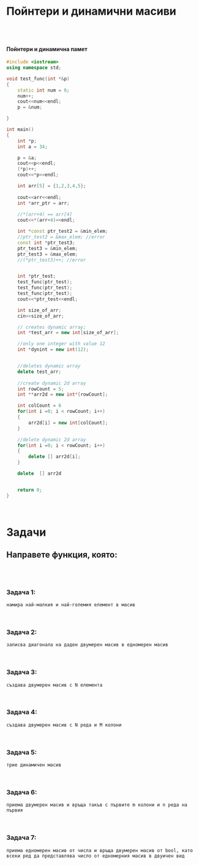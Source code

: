 # **Пойнтери и динамични масиви**
<br />
<br />



#### **Пойнтери и динамична памет**
```cpp
#include <iostream>
using namespace std;

void test_func(int *&p)
{
    static int num = 6;
    num++;
    cout<<num<<endl;
    p = &num;

}

int main()
{
    int *p;
    int a = 34;

    p = &a;
    cout<<p<<endl;
    (*p)++;
    cout<<*p<<endl;

    int arr[5] = {1,2,3,4,5};
    
    cout<<arr<<endl;
    int *arr_ptr = arr;
    
    //*(arr+4) == arr[4]
    cout<<*(arr+4)<<endl;

    int *const ptr_test2 = &min_elem;
    //ptr_test2 = &max_elem; //error
    const int *ptr_test3;
    ptr_test3 = &min_elem;
    ptr_test3 = &max_elem;
    //(*ptr_test3)++; //error


    int *ptr_test;
    test_func(ptr_test);
    test_func(ptr_test);
    test_func(ptr_test);
    cout<<*ptr_test<<endl;

    int size_of_arr;
    cin>>size_of_arr;

    // creates dynamic array;
    int *test_arr = new int[size_of_arr];

    //only one integer with value 12
    int *dynint = new int(12);


    //deletes dynamic array
    delete test_arr;
    
    //create dynamic 2d array
    int rowCount = 5;
    int **arr2d = new int*[rowCount];

    int colCount = 6
    for(int i =0; i < rowCount; i++)
    {
        arr2d[i] = new int[colCount];
    }

    //delete dynamic 2d array
    for(int i =0; i < rowCount; i++)
    {
        delete [] arr2d[i];
    }

    delete  [] arr2d


    return 0;
}
```
<br />



# **Задачи**

## **Направете функция, която:**
<br />
<br />


### **Задача 1:**
    намира най-малкия и най-големия елемент в масив
<br />   

### **Задача 2:**
    записва диагонала на даден двумерен масив в едномерен масив
<br />

### **Задача 3:**
    създава двумерен масив с N елемента
<br />

### **Задача 4:**
    създава двумерен масив с N реда и M колони
<br />

### **Задача 5:**
    трие динамичен масив
<br />

### **Задача 6:**
    приема двумерен масив и връща такъв с първите m колони и n реда на първия
<br />

### **Задача 7:**
    приема едномерен масив от числа и връща двумерен масив от bool, като всеки ред да представлява число от едномeрния мaсив в двуичен вид
<br />
    
    
